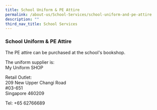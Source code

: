 ```yaml
---
title: School Uniform & PE Attire
permalink: /about-us/School-Services/school-uniform-and-pe-attire
description: ""
third_nav_title: School Services
---
```

### School Uniform & PE Attire

The PE attire can be purchased at the school's bookshop.  

  

The uniform supplier is: <br>
My Uniform SHOP

  

Retail Outlet:<br>
209 New Upper Changi Road<br>
#03-651<br>
Singapore 460209

Tel: +65 62766689